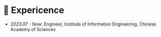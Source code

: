 <span class='anchor' id='Expericence'></span>

# 📖 Expericence

- *2023.07 - Now:* Engineer, Institute of Information Engineering, Chinese Academy of Sciences
